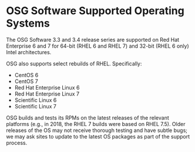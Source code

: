 OSG Software Supported Operating Systems
==========================================

The OSG Software 3.3 and 3.4 release series are supported on Red Hat Enterprise 6 and 7 for 64-bit (RHEL 6 and RHEL 7) and 32-bit (RHEL 6 only) Intel architectures.

OSG also supports select rebuilds of RHEL.  Specifically:

-   CentOS 6
-   CentOS 7
-   Red Hat Enterprise Linux 6
-   Red Hat Enterprise Linux 7
-   Scientific Linux 6
-   Scientific Linux 7

OSG builds and tests its RPMs on the latest releases of the relevant platforms (e.g., in 2018, the RHEL 7 builds were based on RHEL 7.5).
Older releases of the OS may not receive thorough testing and have subtle bugs; we may ask sites to update to the latest OS packages
as part of the support process.

